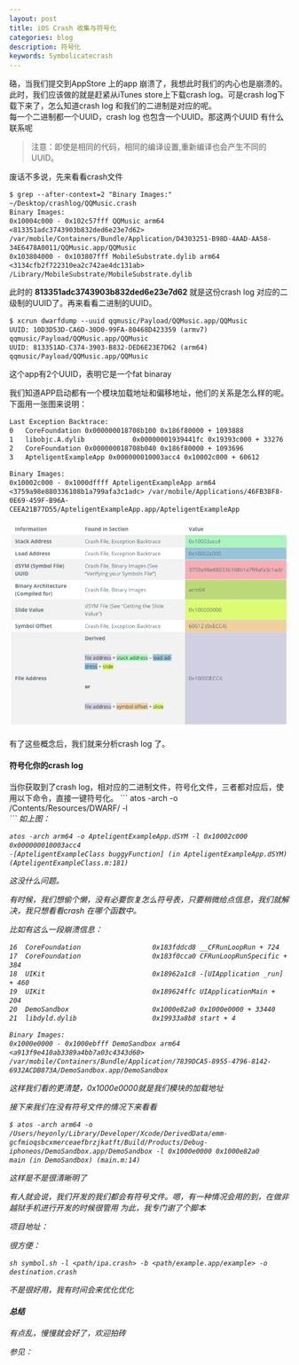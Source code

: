 ```yaml
---
layout: post
title: iOS Crash 收集与符号化
categories: blog
description: 符号化
keywords: Symbolicatecrash
---        
```

硌，当我们提交到AppStore 上的app 崩溃了，我想此时我们的内心也是崩溃的。此时，我们应该做的就是赶紧从iTunes store上下载crash log。可是crash log下载下来了，怎么知道crash log 和我们的二进制是对应的呢。               
每一个二进制都一个UUID，crash log 也包含一个UUID。那这两个UUID 有什么联系呢          
>注意：即使是相同的代码，相同的编译设置,重新编译也会产生不同的UUID。          



废话不多说，先来看看crash文件       
````
$ grep --after-context=2 "Binary Images:" ~/Desktop/crashlog/QQMusic.crash      
Binary Images:       
0x10004c000 - 0x102c57fff QQMusic arm64  <813351adc3743903b832ded6e23e7d62> /var/mobile/Containers/Bundle/Application/D4303251-B98D-4AAD-AA58-34E6478A0011/QQMusic.app/QQMusic        
0x103804000 - 0x103807fff MobileSubstrate.dylib arm64  <3134cfb2f722310ea2c742ae4dc131ab> /Library/MobileSubstrate/MobileSubstrate.dylib      
````


此时的 <b>813351adc3743903b832ded6e23e7d62</b> 就是这份crash log 对应的二级制的UUID了。再来看看二进制的UUID。
```
$ xcrun dwarfdump --uuid qqmusic/Payload/QQMusic.app/QQMusic
UUID: 10D3D53D-CA6D-30D0-99FA-80468D423359 (armv7) qqmusic/Payload/QQMusic.app/QQMusic
UUID: 813351AD-C374-3903-B832-DED6E23E7D62 (arm64) qqmusic/Payload/QQMusic.app/QQMusic
```
这个app有2个UUID，表明它是一个fat binaray


我们知道APP启动都有一个模块加载地址和偏移地址，他们的关系是怎么样的呢。下面用一张图来说明：
```
Last Exception Backtrace:
0   CoreFoundation 0x000000018708b100 0x186f80000 + 1093888
1   libobjc.A.dylib            0x00000001939441fc 0x19393c000 + 33276
2   CoreFoundation 0x000000018708b040 0x186f80000 + 1093696
3   ApteligentExampleApp 0x000000010003acc4 0x10002c000 + 60612
```

```
Binary Images:
0x10002c000 - 0x1000dffff ApteligentExampleApp arm64  <3759a98e880336108b1a799afa3c1adc> /var/mobile/Applications/46FB38F8-0E69-459F-B96A-CEEA21B77D55/ApteligentExampleApp.app/ApteligentExampleApp
```


![](/images/blog/loadAddressAndSlide.png)


有了这些概念后，我们就来分析crash log 了。



<h4>符号化你的crash log</h4>
当你获取到了crash log，相对应的二进制文件，符号化文件，三者都对应后，使用以下命令，直接一键符号化。
```
atos -arch <Binary Architecture> -o <Path to dSYM file>/Contents/Resources/DWARF/<binary image name> -l <load address> <address to symbolicate>
```
如上图：



```
atos -arch arm64 -o ApteligentExampleApp.dSYM -l 0x10002c000 0x000000010003acc4
-[ApteligentExampleClass buggyFunction] (in ApteligentExampleApp.dSYM) (ApteligentExampleClass.m:181)
```

这没什么问题。



有时候，我们想偷个懒，没有必要恢复怎么符号表，只要稍微给点信息，我们就解决，我只想看看crash 在哪个函数中。


比如有这么一段崩溃信息：
```
16  CoreFoundation                	0x183fddcd8 __CFRunLoopRun + 724
17  CoreFoundation                	0x183f0cca0 CFRunLoopRunSpecific + 384
18  UIKit                         	0x18962a1c8 -[UIApplication _run] + 460
19  UIKit                         	0x189624ffc UIApplicationMain + 204
20  DemoSandbox                   	0x1000e82a0 0x1000e0000 + 33440
21  libdyld.dylib                 	0x19933a8b8 start + 4
```


```
Binary Images:
0x1000e0000 - 0x1000ebfff DemoSandbox arm64  <a913f9e410ab3389a4bb7a03c4343d60> /var/mobile/Containers/Bundle/Application/7839DCA5-8955-4796-8142-6932ACDB873A/DemoSandbox.app/DemoSandbox
```

这样我们看的更清楚，0x1000e0000就是我们模块的加载地址


接下来我们在没有符号文件的情况下来看看

```
$ atos -arch arm64 -o /Users/heyonly/Library/Developer/Xcode/DerivedData/emm-gcfmioqsbcxmerceaefbrzjkatft/Build/Products/Debug-iphoneos/DemoSandbox.app/DemoSandbox -l 0x1000e0000 0x1000e82a0
main (in DemoSandbox) (main.m:14)
```

这样是不是很清晰明了



有人就会说，我们开发的我们都会有符号文件。嗯，有一种情况会用的到，在做非越狱手机进行开发的时候很管用
为此，我专门谢了个脚本

项目地址：[](https://github.com/heyonly/hbsymbolicate)



很方便：
```
sh symbol.sh -l <path/ipa.crash> -b <path/example.app/example> -o destination.crash
```

不是很好用，我有时间会来优化优化




<h4>总结</h4>

有点乱，慢慢就会好了，欢迎拍砖



参见：

[1]:https://www.apteligent.com/technical-resource/symbolicating-an-ios-crash-report/
[2]:https://developer.apple.com/library/content/technotes/tn2151/_index.html
[3]:https://developer.apple.com/library/content/technotes/tn2151/_index.html